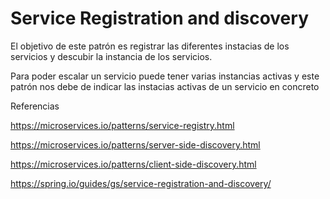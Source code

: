 # Service Registration and discovery

El objetivo de este patrón es registrar las diferentes instacias de los servicios y descubir la instancia de los servicios.

Para poder escalar un servicio puede tener varias instancias activas y este patrón nos debe de indicar las instacias activas de un servicio en concreto

Referencias

https://microservices.io/patterns/service-registry.html

https://microservices.io/patterns/server-side-discovery.html

https://microservices.io/patterns/client-side-discovery.html

https://spring.io/guides/gs/service-registration-and-discovery/

